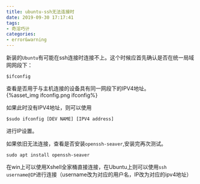 ```yaml
---
title: ubuntu-ssh无法连接时
date: 2019-09-30 17:17:41
tags:
- 奇淫巧计
categories:
- error&warning
---
```

新装的`Ubuntu`有可能在ssh连接时连接不上。这个时候应首先确认是否在统一局域网网段下：  
```
$ifconfig
```
<!--more-->
查看是否用于与主机连接的设备具有同一网段下的IPV4地址。  
{%asset_img ifconfig.png ifconfig%}  

如果此时没有IPV4地址，则可以使用  
```
$sudo ifconfig [DEV NAME] [IPV4 address]
```
进行IP设置。  

如果依旧无法连接，查看是否安装`openssh-seaver`,安装完再次测试。
```
sudo apt install openssh-seaver
```

在win上可以使用Xshell全家桶直接连接，在Ubuntu上则可以使用`ssh username@IP`进行连接（username改为对应的用户名，IP改为对应的ipv4地址）
